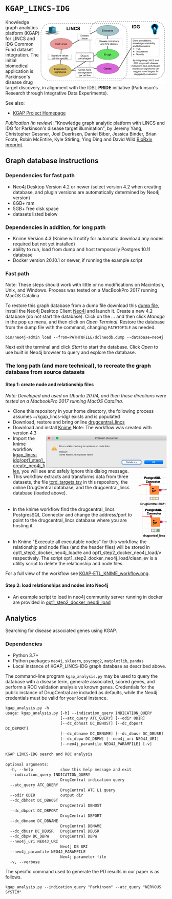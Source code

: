 # `KGAP_LINCS-IDG`

<img align="right" height="200" src="doc/images/LINCS-IDG_Integration.png">

Knowledge graph analytics platform (KGAP) for LINCS and IDG Common Fund dataset integration.
The initial biomedical application is Parkinson's disease drug target discovery, in alignment
with the IDSL __PRIDE__ initiative (Parkinson's Research through Integrative Data Experiments).

See also:

* [KGAP Project Homepage](https://cheminfov.informatics.indiana.edu/projects/kgap/)

_Publication  (in review)_: "Knowledge graph analytic platform with LINCS and IDG for Parkinson's disease target illumination", by Jeremy Yang, Christopher Gessner, Joel Duerksen, Daniel Biber, Jessica Binder, Brian Foote, Robin McEntire, Kyle Stirling, Ying Ding and David Wild
[BioRxiv preprint](https://www.biorxiv.org/content/10.1101/2020.12.30.424881v2).

## Graph database instructions

### Dependencies for fast path
- Neo4j Desktop Version 4.2 or newer (select version 4.2 when creating database, and plugin versions are automatically determined by Neo4j version)
- 8GB+ ram
- 5GB+ free disk space
- datasets listed below

### Dependencies in addition, for long path
- Knime Version 4.3 (Knime will notify for automatic download any nodes required but not yet installed)
- ability to run, load from dump and host temporarily Postgres 10.11 database
- Docker version 20.10.1 or newer, if running the example script

### Fast path
Note: These steps should work with little or no modifications on Macintosh, Unix, and Windows. Process was tested on a MacBookPro 2017 running MacOS Catalina

To restore this graph database from a dump file download this [dump file](https://cheminfov.informatics.indiana.edu/projects/kgap/data/dclneodb.dump),
install the Neo4j Desktop Client [Neo4j](https://neo4j.com/) and launch it. Create a new 4.2 database (do not start the database).  Click on the *...* and then click *Manage* in the pop up menu, and then click on *Open Terminal*. Restore the database from the dump file with the command, changing `PATHTOFILE` as needed.

```
bin/neo4j-admin load --from=PATHTOFILE/dclneodb.dump --database=neo4j
```

Next exit the terminal and click *Start* to start the database. Click *Open* to use built in Neo4j browser to query and explore the database.

### The long path (and more technical), to recreate the graph database from source datasets
#### Step 1: create node and relationship files

_Note: Developed and used on Ubuntu 20.04, and then these directions were tested on a MacbookPro 2017 running MacOS Catalina._

- Clone this repository in your home directory, the following process assumes ~/kgap_lincs-idg/ exists and is populated
- Download, restore and bring online [drugcentral_lincs](https://cheminfov.informatics.indiana.edu/projects/kgap/data/drugcentral_lincs.pgdump)
- Download and install [Knime](https://www.knime.com/) Note: The workflow was created with version 4.3
- <img align="right" height="100" src="doc/images/knime-workflow-load-message.png">Import the knime workflow [kgap_lincs-idg/opt1_step1_create_neo4j_files](opt1_step1_create_neo4j_input_files/drugcentral_lincs_etl2neo4jfiles.knwf), you will see and safely ignore this dialog message.<BR clear="right">
- <img align="right" src="doc/images/DrugCentral%202021.png">This workflow extracts and transforms data from three datasets, the file [tcrd_targets.tsv](opt1_step1_create_neo4j_input_files/tcrd_targets.tsv) in this repository, the online DrugCentral database, and the drugcentral_lincs database (loaded above).<br clear="right">
- <img align="right" src="doc/images/drugcentral_lincs-PostgresSQLConnctor.png">In the knime workflow find the drugcentral_lincs PostgresSQL Connector and change the address/port to point to the drugcentral_lincs database where you are hosting it.<br clear="right">
- In Knime "Excecute all executable nodes" for this workflow, the relationship and node files (and the header files) will be stored in opt1_step2_docker_neo4j_load/e and opt1_step2_docker_neo4j_load/v respectively.  The script opt1_step2_docker_neo4j_load/clean_ev is a utility script to delete the relationship and node files.

For a full view of the workflow see [KGAP-ETL_KNIME_workflow.png](doc/images/KGAP-ETL_KNIME_workflow.png).

#### Step 2: load relationships and nodes into Neo4j
  - An example script to load in neo4j community server running in docker are provided in [opt1_step2_docker_neo4j_load](opt1_step2_docker_neo4j_load)

## Analytics

Searching for disease associated genes using KGAP.

### Dependencies

- Python 3.7+
- Python packages `neo4j`, `sklearn`, `psycopg2`, `matplotlib`, `pandas`
- Local instance of KGAP_LINCS-IDG graph database as described above.

The command-line program `kgap_analysis.py` may be used to query the database with a disease term, generate associated, scored genes, and perform a ROC validation analysis vs known genes. Credentials
for the public instance of DrugCentral are included as defaults, while the Neo4j credentials
must be valid for your local instance.

```
kgap_analysis.py -h
usage: kgap_analysis.py [-h] --indication_query INDICATION_QUERY
                        [--atc_query ATC_QUERY] [--odir ODIR]
                        [--dc_dbhost DC_DBHOST] [--dc_dbport DC_DBPORT]
                        [--dc_dbname DC_DBNAME] [--dc_dbusr DC_DBUSR]
                        [--dc_dbpw DC_DBPW] [--neo4j_uri NEO4J_URI]
                        [--neo4j_paramfile NEO4J_PARAMFILE] [-v]

KGAP LINCS-IDG search and ROC analysis

optional arguments:
  -h, --help            show this help message and exit
  --indication_query INDICATION_QUERY
                        DrugCentral indication query
  --atc_query ATC_QUERY
                        DrugCentral ATC L1 query
  --odir ODIR           output dir
  --dc_dbhost DC_DBHOST
                        DrugCentral DBHOST
  --dc_dbport DC_DBPORT
                        DrugCentral DBPORT
  --dc_dbname DC_DBNAME
                        DrugCentral DBNAME
  --dc_dbusr DC_DBUSR   DrugCentral DBUSR
  --dc_dbpw DC_DBPW     DrugCentral DBPW
  --neo4j_uri NEO4J_URI
                        Neo4j DB URI
  --neo4j_paramfile NEO4J_PARAMFILE
                        Neo4j parameter file
  -v, --verbose
```

The specific command used to generate the PD results in our paper is as follows.

```
kgap_analysis.py --indication_query "Parkinson" --atc_query "NERVOUS SYSTEM"
```
